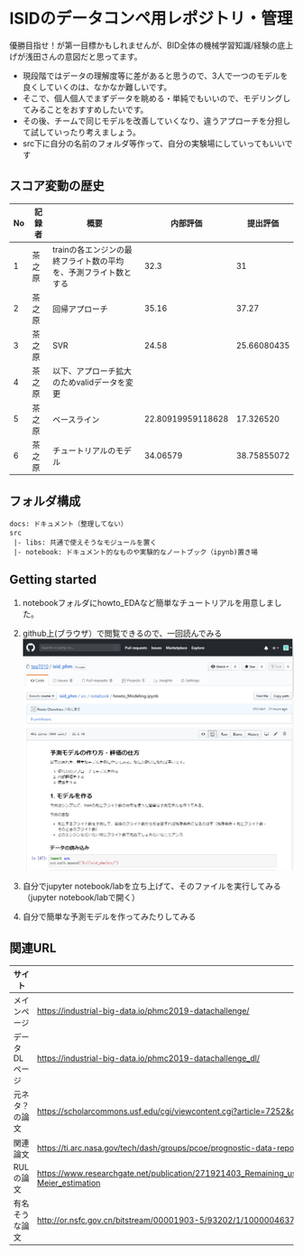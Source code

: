 # ISIDのデータコンペ用レポジトリ・管理 

優勝目指せ！が第一目標かもしれませんが、BID全体の機械学習知識/経験の底上げが浅田さんの意図だと思ってます。
* 現段階ではデータの理解度等に差があると思うので、3人で一つのモデルを良くしていくのは、なかなか難しいです。
* そこで、個人個人でまずデータを眺める・単純でもいいので、モデリングしてみることをおすすめしたいです。
* その後、チームで同じモデルを改善していくなり、違うアプローチを分担して試していったり考えましょう。
* src下に自分の名前のフォルダ等作って、自分の実験場にしていってもいいです

## スコア変動の歴史
No|記録者|概要|内部評価|提出評価
-|-|-|-|-
1|茶之原|trainの各エンジンの最終フライト数の平均を、予測フライト数とする|32.3|31
2|茶之原|回帰アプローチ|35.16|37.27
3|茶之原|SVR|24.58|25.66080435
4|茶之原|以下、アプローチ拡大のためvalidデータを変更
5|茶之原|ベースライン|22.80919959118628|17.326520
6|茶之原|チュートリアルのモデル|34.06579|38.75855072

## フォルダ構成
```
docs: ドキュメント（整理してない）
src
 |- libs: 共通で使えそうなモジュールを置く
 |- notebook: ドキュメント的なものや実験的なノートブック（ipynb)置き場
```

## Getting started
1. notebookフォルダにhowto_EDAなど簡単なチュートリアルを用意しました。

1. github上(ブラウザ）で閲覧できるので、一回読んでみる
![](./docs/img/2019-04-10-16-45-36.png)

1. 自分でjupyter notebook/labを立ち上げて、そのファイルを実行してみる（jupyter notebook/labで開く）

1. 自分で簡単な予測モデルを作ってみたりしてみる


## 関連URL
サイト|URL
-|-
メインページ|https://industrial-big-data.io/phmc2019-datachallenge/
データDLページ|https://industrial-big-data.io/phmc2019-datachallenge_dl/
元ネタ？の論文|https://scholarcommons.usf.edu/cgi/viewcontent.cgi?article=7252&context=etd
関連論文|https://ti.arc.nasa.gov/tech/dash/groups/pcoe/prognostic-data-repository/publications/#turbofan
RULの論文|https://www.researchgate.net/publication/271921403_Remaining_useful_life_prediction_using_prognostic_methodology_based_on_logical_analysis_of_data_and_Kaplan-Meier_estimation
有名そうな論文|http://or.nsfc.gov.cn/bitstream/00001903-5/93202/1/1000004637516.pdf

